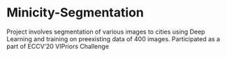 # Minicity-Segmentation
Project involves segmentation of various images to cities using Deep Learning and training on preexisting data of 400 images. Participated as a part of ECCV’20 VIPriors Challenge
